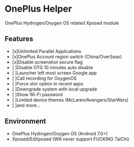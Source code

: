 # OnePlus Helper
OnePlus Hydrogen/Oxygen OS related Xposed module

## Features
- [x]Unlimited Parallel Applications
- [x]OnePlus Account region switch (China/OverSeas)
- [x]Disable screenshot secure flag
- [ ]Disable OTG 10 minutes auto disable
- [ ]Launcher left most screen Google app
- [ ]Call recording for OxygenOS
- [ ]Force stor option in recent apps
- [ ]Downgrade system with local upgrade
- [ ]Show Wi-Fi password
- [ ]Limited device themes (McLaren/Avengers/StarWars)
- [ ]and more...

## Environment
- OnePlus Hydrogen/Oxygen OS (Android 7.0+)
- Xposed/EdXposed (Will never support FUCKING TaiChi)
